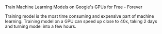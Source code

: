 Train Machine Learning Models on Google's GPUs for Free - Forever

Training model is the most time consuming and expensive part of machine learning. Training model on a GPU can speed up close to 40x, taking 2 days and turning model into a few hours.



